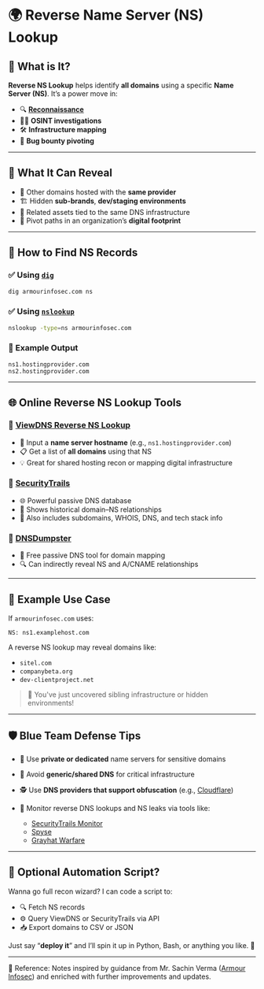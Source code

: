 
# 🌍 Reverse Name Server (NS) Lookup

## 🧠 What is It?

**Reverse NS Lookup** helps identify **all domains** using a specific **Name Server (NS)**. It’s a power move in:

* 🔍 [**Reconnaissance**](https://en.wikipedia.org/wiki/Footprinting_%28computer_security%29)
* 🕵️‍♂️ **OSINT investigations**
* 🛠️ **Infrastructure mapping**
* 🐞 **Bug bounty pivoting**

---

## 🎯 What It Can Reveal

* 🔗 Other domains hosted with the **same provider**
* 🏗️ Hidden **sub-brands**, **dev/staging environments**
* 🧩 Related assets tied to the same DNS infrastructure
* 🔄 Pivot paths in an organization’s **digital footprint**

---

## 🔧 How to Find NS Records

### ✅ Using [`dig`](https://linux.die.net/man/1/dig)

```bash
dig armourinfosec.com ns
```

### ✅ Using [`nslookup`](https://learn.microsoft.com/en-us/windows-server/administration/windows-commands/nslookup)

```bash
nslookup -type=ns armourinfosec.com
```

### 👀 Example Output

```
ns1.hostingprovider.com  
ns2.hostingprovider.com
```

---

## 🌐 Online Reverse NS Lookup Tools

### 🔹 [ViewDNS Reverse NS Lookup](https://viewdns.info/reversens/)

* 🔁 Input a **name server hostname** (e.g., `ns1.hostingprovider.com`)
* 📋 Get a list of **all domains** using that NS
* 💡 Great for shared hosting recon or mapping digital infrastructure

### 🔹 [SecurityTrails](https://securitytrails.com/)

* 🌐 Powerful passive DNS database
* 🔎 Shows historical domain–NS relationships
* 🧩 Also includes subdomains, WHOIS, DNS, and tech stack info

### 🔹 [DNSDumpster](https://dnsdumpster.com/)

* 🧠 Free passive DNS tool for domain mapping
* 🔍 Can indirectly reveal NS and A/CNAME relationships

---

## 🧪 Example Use Case

If `armourinfosec.com` uses:

```
NS: ns1.examplehost.com
```

A reverse NS lookup may reveal domains like:

* `sitel.com`
* `companybeta.org`
* `dev-clientproject.net`

> 🎯 You've just uncovered sibling infrastructure or hidden environments!

---

## 🛡️ Blue Team Defense Tips

* 🛑 Use **private or dedicated** name servers for sensitive domains
* 🔐 Avoid **generic/shared DNS** for critical infrastructure
* 🕵️ Use **DNS providers that support obfuscation** (e.g., [Cloudflare](https://www.cloudflare.com/))
* 📡 Monitor reverse DNS lookups and NS leaks via tools like:

  * [SecurityTrails Monitor](https://securitytrails.com/corp/monitoring)
  * [Spyse](https://spyse.com/)
  * [Grayhat Warfare](https://buckets.grayhatwarfare.com/)

---

## 🧰 Optional Automation Script?

Wanna go full recon wizard? I can code a script to:

* 🔍 Fetch NS records
* ⚙️ Query ViewDNS or SecurityTrails via API
* 📥 Export domains to CSV or JSON

Just say “**deploy it**” and I’ll spin it up in Python, Bash, or anything you like. 🚀

---

📖 Reference: Notes inspired by guidance from Mr. Sachin Verma ([Armour Infosec](https://www.armourinfosec.com/)) and enriched with further improvements and updates.
